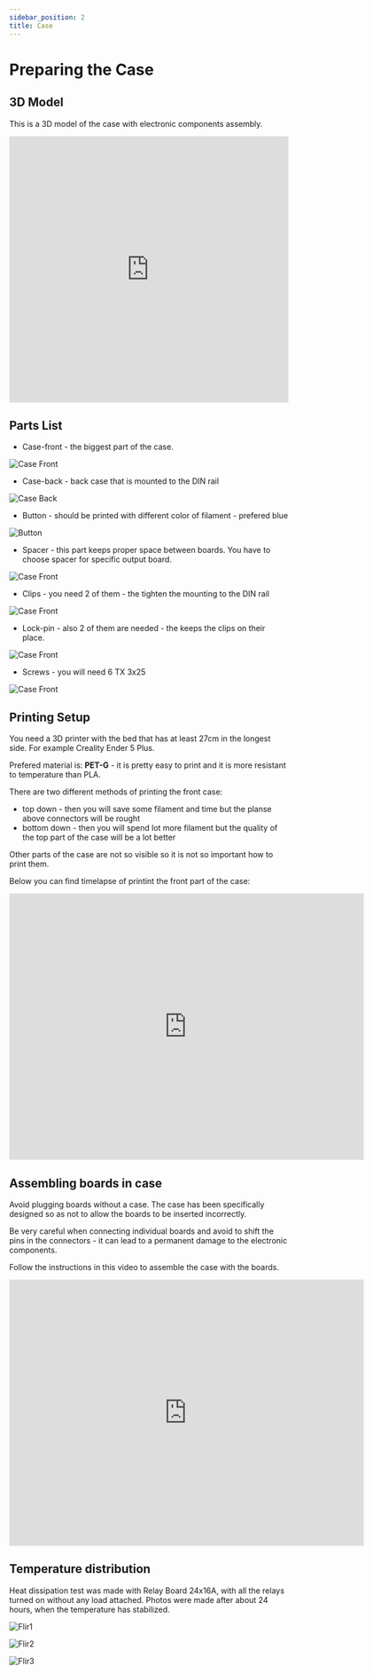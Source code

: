 ```yaml
---
sidebar_position: 2
title: Case
---
```


# Preparing the Case

## 3D Model

This is a 3D model of the case with electronic components assembly.

<iframe src="https://myhub.autodesk360.com/ue28f460a/g/shares/SH9285eQTcf875d3c5392fc876974a3e3df6?viewState=NoIgbgDAdAjCA0IDeAdEAXAngBwKZoC40ARXAZwEsBzAOzXjQEMyzd1C0AWAMwBMBWCACMAzAE4AtAHYRQoRJ64REgByMxKiTH4iATEIBsjGGKmcpaAL4gAukA" allowFullScreen="true"
webkitallowfullscreen="true" mozAllowFullScreen="true"
width="100%" height="480" frameBorder="0"></iframe>

## Parts List

- Case-front - the biggest part of the case.

![Case Front](/img/case-front.jpg)

- Case-back - back case that is mounted to the DIN rail

![Case Back](/img/case-back.jpg)

- Button - should be printed with different color of filament - prefered blue

![Button](/img/button.jpg)

- Spacer - this part keeps proper space between boards. You have to choose spacer for specific output board.

![Case Front](/img/spacer.jpg)

- Clips - you need 2 of them - the tighten the mounting to the DIN rail

![Case Front](/img/clips.jpg)

- Lock-pin - also 2 of them are needed - the keeps the clips on their place.

![Case Front](/img/lock-pin.jpg)

- Screws - you will need 6 TX 3x25

![Case Front](/img/screw.jpg)

## Printing Setup

You need a 3D printer with the bed that has at least 27cm in the longest side. For example Creality Ender 5 Plus.

Prefered material is: **PET-G** - it is pretty easy to print and it is more resistant to temperature than PLA.

There are two different methods of printing the front case:

- top down - then you will save some filament and time but the planse above connectors will be rought
- bottom down - then you will spend lot more filament but the quality of the top part of the case will be a lot better

Other parts of the case are not so visible so it is not so important how to print them.

Below you can find timelapse of printint the front part of the case:

<iframe src="https://www.youtube.com/embed/QjhMvNn7mG0" frameBorder="0" allowFullScreen="true" webkitallowfullscreen="true" mozallowfullscreen="true" width="640" height="480"></iframe>

## Assembling boards in case

Avoid plugging boards without a case. The case has been specifically designed so as not to allow the boards to be inserted incorrectly.

Be very careful when connecting individual boards and avoid to shift the pins in the connectors - it can lead to a permanent damage to the electronic components.

Follow the instructions in this video to assemble the case with the boards.

<iframe src="https://www.youtube.com/embed/KZuwtOQaxaY" frameBorder="0" allowFullScreen="true" webkitallowfullscreen="true" mozallowfullscreen="true" width="640" height="480"></iframe>

## Temperature distribution

Heat dissipation test was made with Relay Board 24x16A, with all the relays turned on without any load attached. Photos were made after about 24 hours, when the temperature has stabilized.

![Flir1](/img/FLIR1.jpg)

![Flir2](/img/FLIR2.jpg)

![Flir3](/img/FLIR3.jpg)
